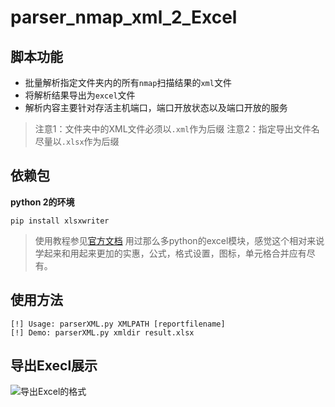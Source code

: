 # parser_nmap_xml_2_Excel

## 脚本功能

- 批量解析指定文件夹内的所有`nmap`扫描结果的`xml`文件
- 将解析结果导出为`excel`文件
- 解析内容主要针对存活主机端口，端口开放状态以及端口开放的服务

> 注意1：文件夹中的XML文件必须以`.xml`作为后缀
> 注意2：指定导出文件名尽量以`.xlsx`作为后缀

## 依赖包

__python 2的环境__

```angular2html
pip install xlsxwriter
```

> 使用教程参见[官方文档](https://xlsxwriter.readthedocs.io/format.html)
> 用过那么多python的excel模块，感觉这个相对来说学起来和用起来更加的实惠，公式，格式设置，图标，单元格合并应有尽有。

## 使用方法

```angular2html
[!] Usage: parserXML.py XMLPATH [reportfilename]
[!] Demo: parserXML.py xmldir result.xlsx
```

## 导出Execl展示

![导出Excel的格式](images/Demoshow.png)

